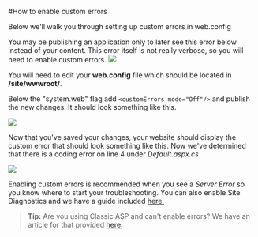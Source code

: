 #How to enable custom errors 


Below we'll walk you through setting up custom errors in web.config




You may be publishing an application only to later see this error below instead of your content. This error itself is not really verbose, so you will need to enable custom errors.
<img src="https://raw.githubusercontent.com/GearHost/docs/master/Images/debugasp1.PNG"/>

You will need to edit your **web.config** file which should be located in **/site/wwwroot/**.

Below the "system.web" flag add `<customErrors mode="Off"/>` and publish the new changes. It should look something like this.


<img src="https://raw.githubusercontent.com/gearhost/docs/master/Images/debugasp2.PNG"/>


Now that you've saved your changes, your website should display the custom error that should look something like this. Now we've determined that there is a coding error on line 4 under *Default.aspx.cs*

<img src="https://raw.githubusercontent.com/gearhost/docs/master/Images/debugasp3.PNG"/>

Enabling custom errors is recommended when you see a *Server Error* so you know where to start your troubleshooting. You can also enable Site Diagnostics and we have a guide included [here.](https://www.gearhost.com/documentation/site-diagnostics) 

>**Tip:** Are you using Classic ASP and can't enable errors? We have an article for that provided [here.](https://www.gearhost.com/documentation/enable-classic-asp-errors)